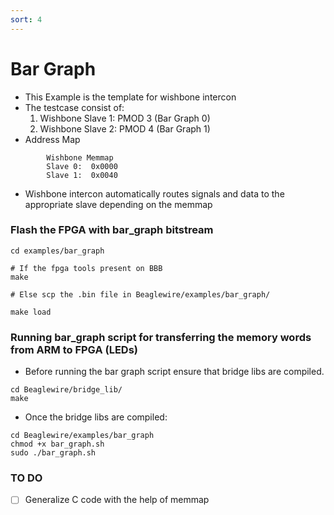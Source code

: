 ```yaml
---
sort: 4
---
```


# Bar Graph

- This Example is the template for wishbone intercon
- The testcase consist of:
    1. Wishbone Slave 1: PMOD 3 (Bar Graph 0)
    2. Wishbone Slave 2: PMOD 4 (Bar Graph 1)
- Address Map
```
        Wishbone Memmap
        Slave 0:  0x0000
        Slave 1:  0x0040
```
- Wishbone intercon automatically routes signals and data to the appropriate slave depending on the memmap

### Flash the FPGA with bar_graph bitstream 
```
cd examples/bar_graph

# If the fpga tools present on BBB
make

# Else scp the .bin file in Beaglewire/examples/bar_graph/

make load
```

### Running bar_graph script for transferring the memory words from ARM to FPGA (LEDs)

- Before running the bar graph script ensure that bridge libs are compiled.
```
cd Beaglewire/bridge_lib/
make
```
- Once the bridge libs are compiled:
```
cd Beaglewire/examples/bar_graph
chmod +x bar_graph.sh
sudo ./bar_graph.sh
```

### TO DO
- [ ]  Generalize C code with the help of memmap